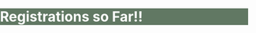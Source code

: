 <br>
<br>
<div class="widewrapper pagetitle">
  <div class="container" style="background-color:#617863">
    <h1 style="color:white;">Registrations so Far!!</h1>
  </div>
</div>


<script src="https://cdn.anychart.com/releases/8.0.0/js/anychart-base.min.js"></script>
<br>
<br>
<br>
<br>
<br>



<div id="container"></div>

<style>
html, body, #container {
  width: 100%;
  height: %;
  margin: 0;
  padding: 0;
}
</style>

<script>

anychart.onDocumentReady(function() {

  // set the data
  var data = {
    header: ["Designation", "No. of registrations"],
    rows: [
      ["Students", 216],
      ["Faculty", 86],
      ["Industry", 21]
  ]};

  // create the chart
  var chart = anychart.column();

  // add data
  chart.data(data);

  // set the chart title
  chart.title("Total No. of Registrations so far!");

  // draw
  chart.container("container");
  chart.draw();
});

</script>